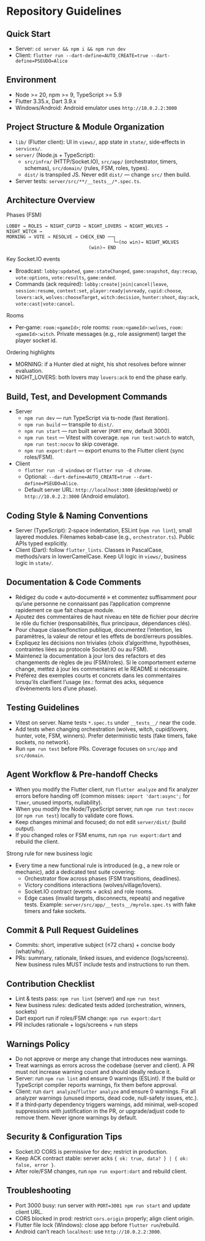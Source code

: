 # Repository Guidelines

## Quick Start
- Server: `cd server && npm i && npm run dev`
- Client: `flutter run --dart-define=AUTO_CREATE=true --dart-define=PSEUDO=Alice`

## Environment
- Node >= 20, npm >= 9, TypeScript >= 5.9
- Flutter 3.35.x, Dart 3.9.x
- Windows/Android: Android emulator uses `http://10.0.2.2:3000`

## Project Structure & Module Organization
- `lib/` (Flutter client): UI in `views/`, app state in `state/`, side‑effects in `services/`.
- `server/` (Node.js + TypeScript):
  - `src/infra/` (HTTP/Socket.IO), `src/app/` (orchestrator, timers, schemas), `src/domain/` (rules, FSM, roles, types).
  - `dist/` is transpiled JS. Never edit `dist/` — change `src/` then build.
- Server tests: `server/src/**/__tests__/*.spec.ts`.

## Architecture Overview
Phases (FSM)
```
LOBBY → ROLES → NIGHT_CUPID → NIGHT_LOVERS → NIGHT_WOLVES → NIGHT_WITCH →
MORNING → VOTE → RESOLVE → CHECK_END ──┐
                                       └─(no win)→ NIGHT_WOLVES
                              (win)→ END
```

Key Socket.IO events
- Broadcast: `lobby:updated`, `game:stateChanged`, `game:snapshot`, `day:recap`, `vote:options`, `vote:results`, `game:ended`.
- Commands (ack required): `lobby:create|join|cancel|leave`, `session:resume`, `context:set`,
  `player:ready|unready`, `cupid:choose`, `lovers:ack`, `wolves:chooseTarget`, `witch:decision`,
  `hunter:shoot`, `day:ack`, `vote:cast|vote:cancel`.

Rooms
- Per‑game: `room:<gameId>`; role rooms: `room:<gameId>:wolves`, `room:<gameId>:witch`.
  Private messages (e.g., role assignment) target the player socket id.

Ordering highlights
- MORNING: if a Hunter died at night, his shot resolves before winner evaluation.
- NIGHT_LOVERS: both lovers may `lovers:ack` to end the phase early.

## Build, Test, and Development Commands
- Server
  - `npm run dev` — run TypeScript via ts-node (fast iteration).
  - `npm run build` — transpile to `dist/`.
  - `npm run start` — run built server (`PORT` env, default 3000).
  - `npm run test` — Vitest with coverage. `npm run test:watch` to watch, `npm run test:nocov` to skip coverage.
  - `npm run export:dart` — export enums to the Flutter client (sync roles/FSM).
- Client
  - `flutter run -d windows` or `flutter run -d chrome`.
  - Optional: `--dart-define=AUTO_CREATE=true --dart-define=PSEUDO=Alice`.
  - Default server URL: `http://localhost:3000` (desktop/web) or `http://10.0.2.2:3000` (Android emulator).

## Coding Style & Naming Conventions
- Server (TypeScript): 2‑space indentation, ESLint (`npm run lint`), small layered modules. Filenames kebab‑case (e.g., `orchestrator.ts`). Public APIs typed explicitly.
- Client (Dart): follow `flutter_lints`. Classes in PascalCase, methods/vars in lowerCamelCase. Keep UI logic in `views/`, business logic in `state/`.

## Documentation & Code Comments
- Rédigez du code « auto‑documenté » et commentez suffisamment pour qu’une personne ne connaissant pas l’application comprenne rapidement ce que fait chaque module.
- Ajoutez des commentaires de haut niveau en tête de fichier pour décrire le rôle du fichier (responsabilités, flux principaux, dépendances clés).
- Pour chaque classe/fonction publique, documentez l’intention, les paramètres, la valeur de retour et les effets de bord/erreurs possibles.
- Expliquez les décisions non triviales (choix d’algorithme, hypothèses, contraintes liées au protocole Socket.IO ou au FSM).
- Maintenez la documentation à jour lors des refactors et des changements de règles de jeu (FSM/roles). Si le comportement externe change, mettez à jour les commentaires et le README si nécessaire.
- Préférez des exemples courts et concrets dans les commentaires lorsqu’ils clarifient l’usage (ex.: format des acks, séquence d’évènements lors d’une phase).

## Testing Guidelines
- Vitest on server. Name tests `*.spec.ts` under `__tests__/` near the code.
- Add tests when changing orchestration (wolves, witch, cupid/lovers, hunter, vote, FSM, winners). Prefer deterministic tests (fake timers, fake sockets, no network).
- Run `npm run test` before PRs. Coverage focuses on `src/app` and `src/domain`.

## Agent Workflow & Pre‑handoff Checks
- When you modify the Flutter client, run `flutter analyze` and fix analyzer errors before handing off (common misses: `import 'dart:async';` for `Timer`, unused imports, nullability).
- When you modify the Node/TypeScript server, run `npm run test:nocov` (or `npm run test`) locally to validate core flows.
- Keep changes minimal and focused; do not edit `server/dist/` (build output).
- If you changed roles or FSM enums, run `npm run export:dart` and rebuild the client.

Strong rule for new business logic
- Every time a new functional rule is introduced (e.g., a new role or mechanic), add a dedicated test suite covering:
  - Orchestrator flow across phases (FSM transitions, deadlines).
  - Victory conditions interactions (wolves/village/lovers).
  - Socket.IO contract (events + acks) and role rooms.
  - Edge cases (invalid targets, disconnects, repeats) and negative tests.
  Example: `server/src/app/__tests__/myrole.spec.ts` with fake timers and fake sockets.

## Commit & Pull Request Guidelines
- Commits: short, imperative subject (≤72 chars) + concise body (what/why).
- PRs: summary, rationale, linked issues, and evidence (logs/screens). New business rules MUST include tests and instructions to run them.

## Contribution Checklist
- Lint & tests pass: `npm run lint` (server) and `npm run test`
- New business rules: dedicated tests added (orchestration, winners, sockets)
- Dart export run if roles/FSM change: `npm run export:dart`
- PR includes rationale + logs/screens + run steps

## Warnings Policy
- Do not approve or merge any change that introduces new warnings.
- Treat warnings as errors across the codebase (server and client). A PR must not increase warning count and should ideally reduce it.
- Server: run `npm run lint` and ensure 0 warnings (ESLint). If the build or TypeScript compiler reports warnings, fix them before approval.
- Client: run `dart analyze`/`flutter analyze` and ensure 0 warnings. Fix all analyzer warnings (unused imports, dead code, null-safety issues, etc.).
- If a third‑party dependency triggers warnings, add minimal, well‑scoped suppressions with justification in the PR, or upgrade/adjust code to remove them. Never ignore warnings by default.

## Security & Configuration Tips
- Socket.IO CORS is permissive for dev; restrict in production.
- Keep ACK contract stable: server acks `{ ok: true, data? } | { ok: false, error }`.
- After role/FSM changes, run `npm run export:dart` and rebuild client.

## Troubleshooting
- Port 3000 busy: run server with `PORT=3001 npm run start` and update client URL.
- CORS blocked in prod: restrict `cors.origin` properly; align client origin.
- Flutter file lock (Windows): close app before `flutter run`/rebuild.
- Android can’t reach `localhost`: use `http://10.0.2.2:3000`.
